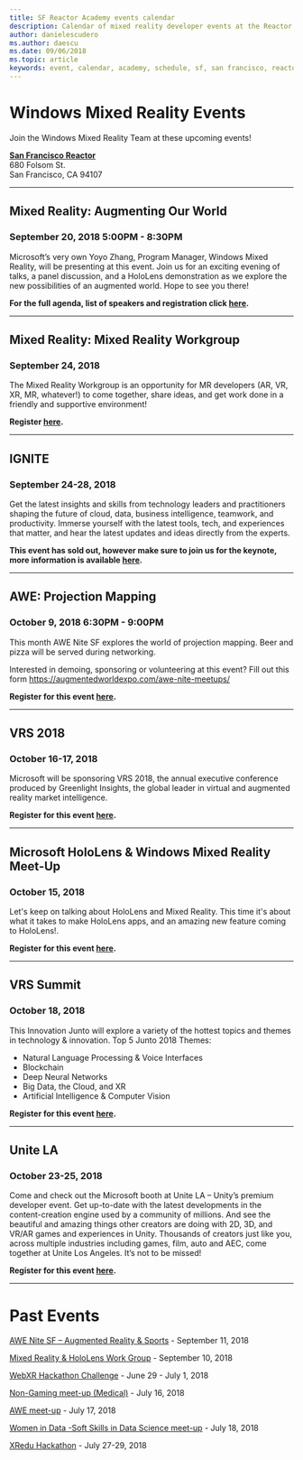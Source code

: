 ```yaml
---
title: SF Reactor Academy events calendar
description: Calendar of mixed reality developer events at the Reactor in San Francisco.
author: danielescudero
ms.author: daescu
ms.date: 09/06/2018
ms.topic: article
keywords: event, calendar, academy, schedule, sf, san francisco, reactor
---
```


# Windows Mixed Reality Events

Join the Windows Mixed Reality Team at these upcoming events!

**[San Francisco Reactor](https://developer.microsoft.com/en-us/reactor/#ReactorSF)**<br>
680 Folsom St.<br>
San Francisco, CA 94107

---
## Mixed Reality: Augmenting Our World
### September 20, 2018 5:00PM - 8:30PM
Microsoft’s very own Yoyo Zhang, Program Manager, Windows Mixed Reality, will be presenting at this event. Join us for an exciting evening of talks, a panel discussion, and a HoloLens demonstration as we explore the new possibilities of an augmented world. Hope to see you there! 

**For the full agenda, list of speakers and registration click [here](https://siliconvalleyforum.com/event/mixed-reality-augmenting-our-world/).**

---
## Mixed Reality: Mixed Reality Workgroup
### September 24, 2018
The Mixed Reality Workgroup is an opportunity for MR developers (AR, VR, XR, MR, whatever!) to come together, share ideas, and get work done in a friendly and supportive environment!

**Register [here](https://www.meetup.com/hololens-mr/events/254791796/).**

---
## IGNITE
### September 24-28, 2018
Get the latest insights and skills from technology leaders and practitioners shaping the future of cloud, data, business intelligence, teamwork, and productivity. Immerse yourself with the latest tools, tech, and experiences that matter, and hear the latest updates and ideas directly from the experts.

**This event has sold out, however make sure to join us for the keynote, more information is available [here](https://www.microsoft.com/en-us/ignite).**


---
## AWE: Projection Mapping
### October 9, 2018 6:30PM - 9:00PM
This month AWE Nite SF explores the world of projection mapping. 
Beer and pizza will be served during networking.

Interested in demoing, sponsoring or volunteering at this event? Fill out this form https://augmentedworldexpo.com/awe-nite-meetups/

**Register for this event [here](https://www.meetup.com/AWENiteSF/events/252620735/).**

---
## VRS 2018
### October 16-17, 2018
Microsoft will be sponsoring VRS 2018, the annual executive conference produced by Greenlight Insights, the global leader in virtual and augmented reality market intelligence.

**Register for this event [here](https://www.vrsconference.com/).**

---
## Microsoft HoloLens & Windows Mixed Reality Meet-Up 
### October 15, 2018
Let's keep on talking about HoloLens and Mixed Reality. This time it's about what it takes to make HoloLens apps, and an amazing new feature coming to HoloLens!.

**Register for this event [here](https://www.meetup.com/hololens-mr/events/254664405/).**

---
## VRS Summit
### October 18, 2018
This Innovation Junto will explore a variety of the hottest topics and themes in technology & innovation. Top 5 Junto 2018 Themes:
*	Natural Language Processing & Voice Interfaces
*	Blockchain
*	Deep Neural Networks
*	Big Data, the Cloud, and XR
*	Artificial Intelligence & Computer Vision

**Register for this event [here](https://vrsconference.com/innovation-junto/).**

---
## Unite LA
### October 23-25, 2018
Come and check out the Microsoft booth at Unite LA – Unity’s premium developer event. Get up-to-date with the latest developments in the content-creation engine used by a community of millions. And see the beautiful and amazing things other creators are doing with 2D, 3D, and VR/AR games and experiences in Unity. Thousands of creators just like you, across multiple industries including games, film, auto and AEC, come together at Unite Los Angeles. It’s not to be missed!

**Register for this event [here](https://unite.unity.com/2018/los-angeles).**

---
# Past Events
[AWE Nite SF – Augmented Reality & Sports](https://www.meetup.com/AWENiteSF/events/252620689/) - September 11, 2018

[Mixed Reality & HoloLens Work Group](https://www.meetup.com/hololens-mr/events/254051135/) - September 10, 2018

[WebXR Hackathon Challenge](https://www.eventbrite.com/e/webxr-weekend-challenge-tickets-46100317290) - June 29 - July 1, 2018

[Non-Gaming meet-up (Medical)](https://www.eventbrite.com/e/ngvr-13-medical-xr-the-future-of-healthcare-using-immersive-technology-tickets-46958021707) - July 16, 2018

[AWE meet-up](https://www.meetup.com/AWENiteSF/events/251691130/) - July 17, 2018

[Women in Data -Soft Skills in Data Science meet-up](https://www.meetup.com/San-Francisco-Women-in-Data/events/251211158/) - July 18, 2018

[XRedu Hackathon](https://www.eventbrite.com/e/xr-edu-challenge-tickets-46309791834) - July 27-29, 2018



